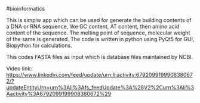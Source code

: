  #bioinformatics

This is simplw app which can be used for generate the building contents of a DNA or RNA sequence, like GC content, AT content, then amino acid content of the sequence.
The melting point of sequence, molecular weight of the same is generated.
The code is written in python using PyQt5 for GUI, Biopython for calculations.

This codes FASTA files as input which is database files maintained by NCBI. 


Video link:  https://www.linkedin.com/feed/update/urn:li:activity:6792099199908380672/?updateEntityUrn=urn%3Ali%3Afs_feedUpdate%3A%28V2%2Curn%3Ali%3Aactivity%3A6792099199908380672%29
